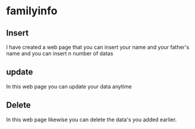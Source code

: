 # familyinfo
## Insert
I have created a web page that you can insert your name and your father's name and you can insert n number of datas
## update
In this web page you can update your data anytime 
## Delete
In this web page likewise you can delete the data's you added earlier.
